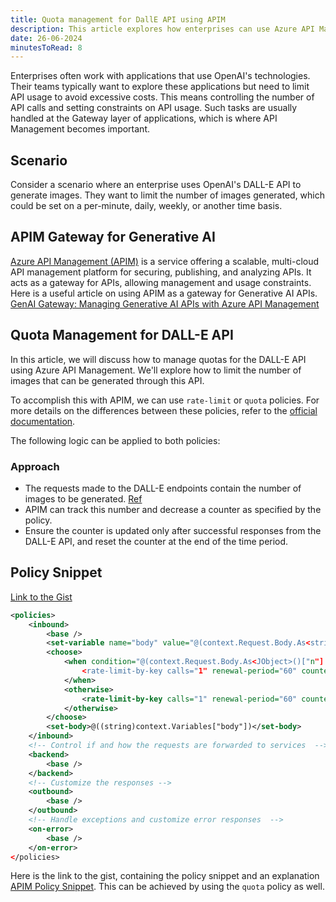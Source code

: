 ```yaml
---
title: Quota management for DallE API using APIM
description: This article explores how enterprises can use Azure API Management to implement usage limits and quotas for the DALL-E API, ensuring cost-effective and controlled access to OpenAI's image generation capabilities.
date: 26-06-2024
minutesToRead: 8
---
```


Enterprises often work with applications that use OpenAI's technologies. Their teams typically want to explore these applications but need to limit API usage to avoid excessive costs. This means controlling the number of API calls and setting constraints on API usage. Such tasks are usually handled at the Gateway layer of applications, which is where API Management becomes important.

## Scenario

Consider a scenario where an enterprise uses OpenAI's DALL-E API to generate images. They want to limit the number of images generated, which could be set on a per-minute, daily, weekly, or another time basis.

## APIM Gateway for Generative AI

[Azure API Management (APIM)](https://learn.microsoft.com/en-us/azure/api-management/api-management-key-concepts) is a service offering a scalable, multi-cloud API management platform for securing, publishing, and analyzing APIs. It acts as a gateway for APIs, allowing management and usage constraints. Here is a useful article on using APIM as a gateway for Generative AI APIs. [GenAI Gateway: Managing Generative AI APIs with Azure API Management](https://learn.microsoft.com/en-us/ai/playbook/technology-guidance/generative-ai/dev-starters/genai-gateway/reference-architectures/apim-based)

## Quota Management for DALL-E API

In this article, we will discuss how to manage quotas for the DALL-E API using Azure API Management. We'll explore how to limit the number of images that can be generated through this API.

To accomplish this with APIM, we can use `rate-limit` or `quota` policies. For more details on the differences between these policies, refer to the [official documentation](https://learn.microsoft.com/en-us/azure/api-management/api-management-sample-flexible-throttling#rate-limits-and-quotas).

The following logic can be applied to both policies:

### Approach

- The requests made to the DALL-E endpoints contain the number of images to be generated. [Ref](https://platform.openai.com/docs/api-reference/images/create#images-create-n)
- APIM can track this number and decrease a counter as specified by the policy.
- Ensure the counter is updated only after successful responses from the DALL-E API, and reset the counter at the end of the time period.

## Policy Snippet

[Link to the Gist](https://gist.github.com/prasann/f81d3ecc30729e6d6f8744622336cf83)

```xml
<policies>
    <inbound>
        <base />
        <set-variable name="body" value="@(context.Request.Body.As<string>(preserveContent: true))" />
        <choose>
            <when condition="@(context.Request.Body.As<JObject>()["n"] != null)">
                <rate-limit-by-key calls="1" renewal-period="60" counter-key="@(context.Request.IpAddress)" increment-condition="@(context.Response.StatusCode == 200)" increment-count="@(int.Parse(context.Request.Body.As<JObject>()["n"].ToString()))" retry-after-header-name="x-apim-custom-retry" remaining-calls-header-name="x-apim-remaining" />
            </when>
            <otherwise>
                <rate-limit-by-key calls="1" renewal-period="60" counter-key="@(context.Request.IpAddress)" increment-condition="@(context.Response.StatusCode == 200)" increment-count="1" retry-after-header-name="x-apim-custom-retry" remaining-calls-header-name="x-apim-remaining" />
            </otherwise>
        </choose>
        <set-body>@((string)context.Variables["body"])</set-body>
    </inbound>
    <!-- Control if and how the requests are forwarded to services  -->
    <backend>
        <base />
    </backend>
    <!-- Customize the responses -->
    <outbound>
        <base />
    </outbound>
    <!-- Handle exceptions and customize error responses  -->
    <on-error>
        <base />
    </on-error>
</policies>
```

Here is the link to the gist, containing the policy snippet and an explanation [APIM Policy Snippet](https://gist.github.com/prasann/f81d3ecc30729e6d6f8744622336cf83). This can be achieved by using the `quota` policy as well.

